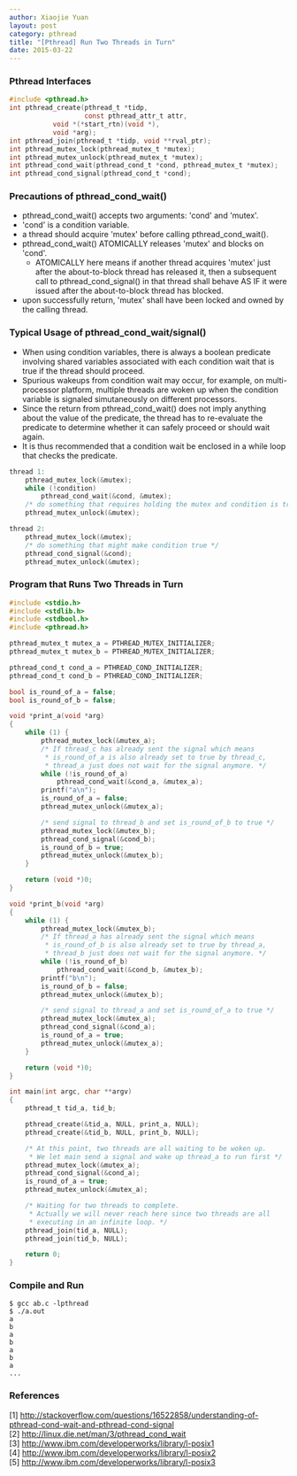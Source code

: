 ```yaml
---
author: Xiaojie Yuan
layout: post
category: pthread
title: "[Pthread] Run Two Threads in Turn"
date: 2015-03-22
---
```



### Pthread Interfaces

```c
#include <pthread.h>
int pthread_create(pthread_t *tidp,
                   const pthread_attr_t attr,
		   void *(*start_rtn)(void *),
		   void *arg);
int pthread_join(pthread_t *tidp, void **rval_ptr);
int pthread_mutex_lock(pthread_mutex_t *mutex);
int pthread_mutex_unlock(pthread_mutex_t *mutex);
int pthread_cond_wait(pthread_cond_t *cond, pthread_mutex_t *mutex);
int pthread_cond_signal(pthread_cond_t *cond);
```

### Precautions of pthread\_cond\_wait()

* pthread\_cond\_wait() accepts two arguments: 'cond' and 'mutex'.
* 'cond' is a condition variable.
* a thread should acquire 'mutex' before calling pthread\_cond\_wait().
* pthread\_cond\_wait() ATOMICALLY releases 'mutex' and blocks on 'cond'.
  * ATOMICALLY here means if another thread acquires 'mutex' just after the about-to-block thread has released it, then a subsequent call to pthread\_cond\_signal() in that thread shall behave AS IF it were issued after the about-to-block thread has blocked.
* upon successfully return, 'mutex' shall have been locked and owned by the calling thread.


### Typical Usage of pthread\_cond\_wait/signal()

* When using condition variables, there is always a boolean predicate involving shared variables associated with each condition wait that is true if the thread should proceed.
* Spurious wakeups from condition wait may occur, for example, on multi-processor platform, multiple threads are woken up when the condition variable is signaled simutaneously on different processors.
* Since the return from pthread\_cond\_wait() does not imply anything about the value of the predicate, the thread has to re-evaluate the predicate to determine whether it can safely proceed or should wait again.
* It is thus recommended that a condition wait be enclosed in a while loop that checks the predicate.

```c
thread 1:
	pthread_mutex_lock(&mutex);
	while (!condition)
		pthread_cond_wait(&cond, &mutex);
	/* do something that requires holding the mutex and condition is true */
	pthread_mutex_unlock(&mutex);

thread 2:
	pthread_mutex_lock(&mutex);
	/* do something that might make condition true */
	pthread_cond_signal(&cond);
	pthread_mutex_unlock(&mutex);
```


### Program that Runs Two Threads in Turn

```c
#include <stdio.h>
#include <stdlib.h>
#include <stdbool.h>
#include <pthread.h>

pthread_mutex_t mutex_a = PTHREAD_MUTEX_INITIALIZER;
pthread_mutex_t mutex_b = PTHREAD_MUTEX_INITIALIZER;

pthread_cond_t cond_a = PTHREAD_COND_INITIALIZER;
pthread_cond_t cond_b = PTHREAD_COND_INITIALIZER;

bool is_round_of_a = false;
bool is_round_of_b = false;

void *print_a(void *arg)
{
	while (1) {
		pthread_mutex_lock(&mutex_a);
		/* If thread_c has already sent the signal which means
		 * is_round_of_a is also already set to true by thread_c,
		 * thread_a just does not wait for the signal anymore. */
		while (!is_round_of_a)
			pthread_cond_wait(&cond_a, &mutex_a);
		printf("a\n");
		is_round_of_a = false;
		pthread_mutex_unlock(&mutex_a);

		/* send signal to thread_b and set is_round_of_b to true */
		pthread_mutex_lock(&mutex_b);
		pthread_cond_signal(&cond_b);
		is_round_of_b = true;
		pthread_mutex_unlock(&mutex_b);
	}

	return (void *)0;
}

void *print_b(void *arg)
{
	while (1) {
		pthread_mutex_lock(&mutex_b);
		/* If thread_a has already sent the signal which means
		 * is_round_of_b is also already set to true by thread_a,
		 * thread_b just does not wait for the signal anymore. */
		while (!is_round_of_b)
			pthread_cond_wait(&cond_b, &mutex_b);
		printf("b\n");
		is_round_of_b = false;
		pthread_mutex_unlock(&mutex_b);

		/* send signal to thread_a and set is_round_of_a to true */
		pthread_mutex_lock(&mutex_a);
		pthread_cond_signal(&cond_a);
		is_round_of_a = true;
		pthread_mutex_unlock(&mutex_a);
	}

	return (void *)0;
}

int main(int argc, char **argv)
{
	pthread_t tid_a, tid_b;

	pthread_create(&tid_a, NULL, print_a, NULL);
	pthread_create(&tid_b, NULL, print_b, NULL);

	/* At this point, two threads are all waiting to be woken up.
	 * We let main send a signal and wake up thread_a to run first */
	pthread_mutex_lock(&mutex_a);
	pthread_cond_signal(&cond_a);
	is_round_of_a = true;
	pthread_mutex_unlock(&mutex_a);

	/* Waiting for two threads to complete.
	 * Actually we will never reach here since two threads are all
	 * executing in an infinite loop. */
	pthread_join(tid_a, NULL);
	pthread_join(tid_b, NULL);

	return 0;
}
```


### Compile and Run

```
$ gcc ab.c -lpthread
$ ./a.out
a
b
a
b
a
b
a
...
```


### References
[1] <http://stackoverflow.com/questions/16522858/understanding-of-pthread-cond-wait-and-pthread-cond-signal>  
[2] <http://linux.die.net/man/3/pthread_cond_wait>  
[3] <http://www.ibm.com/developerworks/library/l-posix1>  
[4] <http://www.ibm.com/developerworks/library/l-posix2>  
[5] <http://www.ibm.com/developerworks/library/l-posix3>
